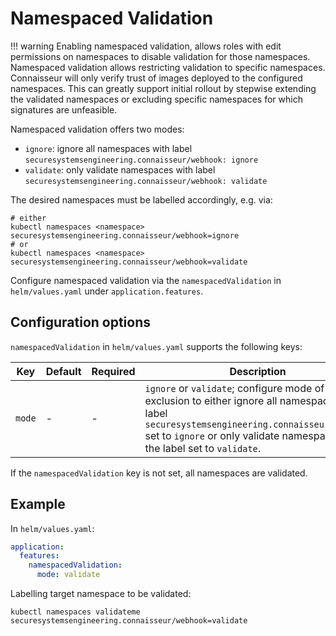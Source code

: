 # Namespaced Validation

!!! warning
    Enabling namespaced validation, allows roles with edit permissions on namespaces to disable validation for those namespaces.
Namespaced validation allows restricting validation to specific namespaces.
Connaisseur will only verify trust of images deployed to the configured namespaces.
This can greatly support initial rollout by stepwise extending the validated namespaces or excluding specific namespaces for which signatures are unfeasible.

Namespaced validation offers two modes:

- `ignore`: ignore all namespaces with label `securesystemsengineering.connaisseur/webhook: ignore`
- `validate`: only validate namespaces with label `securesystemsengineering.connaisseur/webhook: validate`

The desired namespaces must be labelled accordingly, e.g. via:

```
# either
kubectl namespaces <namespace> securesystemsengineering.connaisseur/webhook=ignore
# or
kubectl namespaces <namespace> securesystemsengineering.connaisseur/webhook=validate
```

Configure namespaced validation via the `namespacedValidation` in `helm/values.yaml` under `application.features`.

## Configuration options

`namespacedValidation` in `helm/values.yaml` supports the following keys:

| Key | Default | Required | Description |
| - | - | - | - |
| `mode` | - | - | `ignore` or `validate`; configure mode of exclusion to either ignore all namespaces with label `securesystemsengineering.connaisseur/webhook` set to `ignore` or only validate namespaces with the label set to `validate`. |

If the `namespacedValidation` key is not set, all namespaces are validated.

## Example

In `helm/values.yaml`:

```yaml
application:
  features:
    namespacedValidation:
      mode: validate
```

Labelling target namespace to be validated:

```
kubectl namespaces validateme securesystemsengineering.connaisseur/webhook=validate
```

